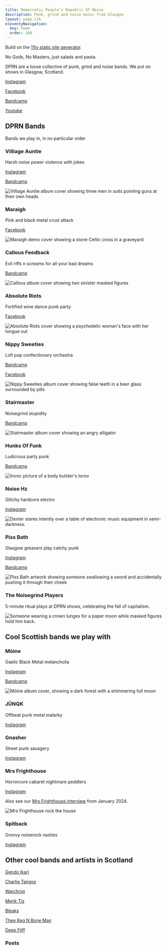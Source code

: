 ```yaml
---
title: Democratic People's Republic Of Noise
description: Punk, grind and noise music from Glasgow
layout: page.njk
eleventyNavigation:
  key: home
  order: 100
---
```


Build on the [11ty static site generator](https://www.11ty.dev/).

No Gods, No Masters, just salads and pasta. 

DPRN are a loose collective of punk, grind and noise bands. We put on shows in Glasgow, Scotland. 

[Instagram](https://www.instagram.com/dprn.diy/)

[Facebook](https://facebook.com/dprn.diy)

[Bandcamp](https://fastbuck.bandcamp.com/)

[Youtube](https://www.youtube.com/channel/UC1pLEqqwYTrd3ltfWxo2J5w)


<h2>
  DPRN Bands
</h2>

<p>
  Bands we play in, in no particular order
</p>

<h3>
  Villiage Auntie
</h3>

Harsh noise power violence with jokes

[Instagram](https://www.instagram.com/villageauntienoise/)

[Bandcamp](https://villageauntie.bandcamp.com/)

<img src="https://f4.bcbits.com/img/a3007583138_16.jpg" alt="Villiage Auntie album cover showing three men in suits pointing guns at their own heads">

<h3>
  Maraigh
</h3>

Pink and black metal crust attack

[Facebook](https://www.facebook.com/Maraighband)

<img src="https://f4.bcbits.com/img/a2275943479_10.jpg" alt="Maraigh demo cover showing a stone Celtic cross in a graveyard">


<h3>Callous Feedback</h3>

Evil riffs n screams for all your bad dreams

[Bandcamp](https://callousfeedback.bandcamp.com)

<img src="https://cdn.glitch.global/e6bd02c8-0bbb-4400-bf64-8aaabef16a4d/callous-feedback-cover-chopped.png?v=1710069542176" alt="Callous album cover showing two sinister masked figures">

<h3>Absolute Riots</h3>

Fortified wine dance punk party 

[Facebook](https://www.facebook.com/absoluteriots)

<img src="https://cdn.glitch.global/e6bd02c8-0bbb-4400-bf64-8aaabef16a4d/abosolute-riots-chopped.png?v=1710069683415" alt="Absolute Riots cover showing a psychedelic woman's face with her tongue out">

<h3>
  Nippy Sweeties
</h3>

Lofi pop confectionary orchestra

[Bandcamp](https://nippysweeties.bandcamp.com)

[Facebook](https://www.facebook.com/profile.php?id=100095326095869)

<img src="https://f4.bcbits.com/img/a0653932260_16.jpg" alt="Nippy Sweeties album cover showing false teeth in a beer glass surrounded by pills">

<h3>Stairmaster</h3>

Noisegrind stupidity

[Bandcamp](https://fastbuck.bandcamp.com/album/rectal-ozone-therapy)

<img src="https://f4.bcbits.com/img/a0229636346_16.jpg" alt="Stairmaster album cover showing an angry alligator">

<h3>Hunks Of Funk</h3>

Ludicrous party punk

[Bandcamp](https://hunksoffunk.bandcamp.com/)

<img src="https://f4.bcbits.com/img/0021463138_10.jpg" alt="Ironic picture of a body builder's torso">

<h3>Noise Hz</h3>

Glitchy hardcore electro

[Instagram](https://www.instagram.com/noise__hz/)

<img src="https://cdn.glitch.global/e6bd02c8-0bbb-4400-bf64-8aaabef16a4d/noise_hz.png?v=1710068836974" alt="Dexter stares intently over a table of electronic music equipment in semi-darkness.">

<h3>
  Piss Bath
</h3>

Glasgow greasers play catchy punk 

[Instagram](https://www.instagram.com/piss.bath.glasgow/)

[Bandcamp](https://pissbath.bandcamp.com/)

<img src="https://f4.bcbits.com/img/a1947288166_10.jpg" alt="Piss Bath artwork showing someone swallowing a sword and accidentally pushing it through their cheek">

<h3>
  The Noisegrind Players
</h3>

5-minute ritual plays at DPRN shows, celebrating the fall of capitalism.


<img src="https://cdn.glitch.global/e6bd02c8-0bbb-4400-bf64-8aaabef16a4d/the-noisegrind-players.jpg?v=1710070379758" alt="Someone wearing a crown lunges for a paper moon while masked figures hold him back.">

<h2>
 Cool Scottish bands we play with
</h2>

<h3>Mòine</h3>

Gaelic Black Metal melancholia

[Instagram](https://www.instagram.com/moinebm/)

[Bandcamp](moine.bandcamp.com)

<img src="https://f4.bcbits.com/img/a0664999648_16.jpg" alt="Mòine album cover, showing a dark forest with a shimmering full moon">

<h3>JŮNQK</h3>

Offbeat punk metal malarky

[Instagram](https://www.instagram.com/junqk.band/)

<h3>Gnasher</h3>

Street punk savagery

[Instagram](https://www.instagram.com/gnasher_uk/)

<h3>Mrs Frighthouse</h3>

Horrorcore cabaret nightmare peddlers

[Instagram](https://www.instagram.com/mrsfrighthouse/)

Also see our <a href="https://dprn.glitch.me/posts/mrs-frighthouse/">Mrs Frighthouse interview</a> from January 2024.

<img src="https://cdn.glitch.global/e6bd02c8-0bbb-4400-bf64-8aaabef16a4d/mrs-frighthouse.jpg" alt="Mrs Frighthouse rock the house">

<h3>
  Spitback
</h3>

Groovy noiserock nasties

[Instagram](https://www.instagram.com/lostlegs_band/)

<h2>
 Other cool bands and artists in Scotland
</h2>

[Gendo Ikari](https://www.instagram.com/gendoikarigrind/) 

[Charlie Tangos](https://www.facebook.com/charlietangosthrashcore) 

[Warchrist](https://www.facebook.com/warchrist) 

[Merik Tiz](https://www.facebook.com/meriktiz)

[Bleaks](https://www.instagram.com/bleakshits/)

[Thee Rag N Bone Man](https://www.facebook.com/search/top?q=thee%20rag%20n%20bone%20man%20-%20one%20man%20band)

[Deep Filff](https://www.facebook.com/search/top?q=deep%20filff)


### Posts
